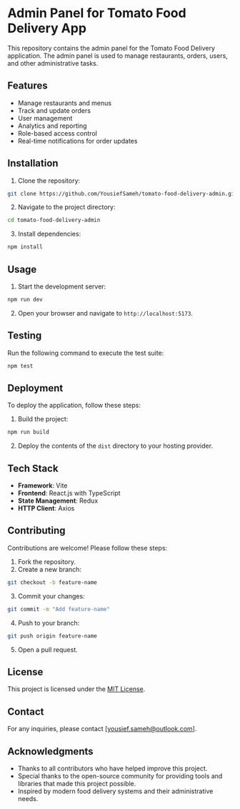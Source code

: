 # Admin Panel for Tomato Food Delivery App

This repository contains the admin panel for the Tomato Food Delivery application. The admin panel is used to manage restaurants, orders, users, and other administrative tasks.

## Features

- Manage restaurants and menus
- Track and update orders
- User management
- Analytics and reporting
- Role-based access control
- Real-time notifications for order updates

## Installation

1. Clone the repository:
  ```bash
  git clone https://github.com/YousiefSameh/tomato-food-delivery-admin.git
  ```
2. Navigate to the project directory:
  ```bash
  cd tomato-food-delivery-admin
  ```
3. Install dependencies:
  ```bash
  npm install
  ```

## Usage

1. Start the development server:
  ```bash
  npm run dev
  ```
2. Open your browser and navigate to `http://localhost:5173`.

## Testing

Run the following command to execute the test suite:
```bash
npm test
```

## Deployment

To deploy the application, follow these steps:

1. Build the project:
  ```bash
  npm run build
  ```
2. Deploy the contents of the `dist` directory to your hosting provider.

## Tech Stack

- **Framework**: Vite
- **Frontend**: React.js with TypeScript
- **State Management**: Redux
- **HTTP Client**: Axios

## Contributing

Contributions are welcome! Please follow these steps:

1. Fork the repository.
2. Create a new branch:
  ```bash
  git checkout -b feature-name
  ```
3. Commit your changes:
  ```bash
  git commit -m "Add feature-name"
  ```
4. Push to your branch:
  ```bash
  git push origin feature-name
  ```
5. Open a pull request.

## License

This project is licensed under the [MIT License](LICENSE).

## Contact

For any inquiries, please contact [yousief.sameh@outlook.com].

## Acknowledgments

- Thanks to all contributors who have helped improve this project.
- Special thanks to the open-source community for providing tools and libraries that made this project possible.
- Inspired by modern food delivery systems and their administrative needs.